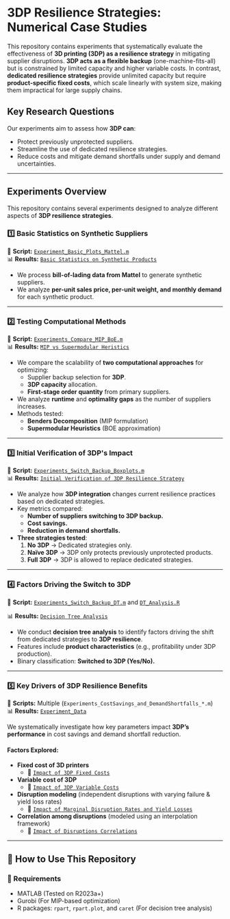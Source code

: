 # **3DP Resilience Strategies: Numerical Case Studies**

This repository contains experiments that systematically evaluate the effectiveness of **3D printing (3DP) as a resilience strategy** in mitigating supplier disruptions. **3DP acts as a flexible backup** (one-machine-fits-all) but is constrained by limited capacity and higher variable costs. In contrast, **dedicated resilience strategies** provide unlimited capacity but require **product-specific fixed costs**, which scale linearly with system size, making them impractical for large supply chains.

## **Key Research Questions**
Our experiments aim to assess how **3DP can**:
- Protect previously unprotected suppliers.
- Streamline the use of dedicated resilience strategies.
- Reduce costs and mitigate demand shortfalls under supply and demand uncertainties.

---

## **Experiments Overview**
This repository contains several experiments designed to analyze different aspects of **3DP resilience strategies**.

### **1️⃣ Basic Statistics on Synthetic Suppliers**
📌 **Script:** [`Experiment_Basic_Plots_Mattel.m`](Experiment_Basic_Plots_Mattel.m)  
📊 **Results:** [`Basic Statistics on Synthetic Products`](Experiment_Data/Basic_Pictures_Synthetic_Products/)  

- We process **bill-of-lading data from Mattel** to generate synthetic suppliers.
- We analyze **per-unit sales price, per-unit weight, and monthly demand** for each synthetic product.

---

### **2️⃣ Testing Computational Methods**
📌 **Script:** [`Experiments_Compare_MIP_BoE.m`](Experiments_Compare_MIP_BoE.m)  
📊 **Results:** [`MIP vs Supermodular Heristics`](Experiment_Data/Compare_MIP_Time_GRB_Benders_BoE/)  

- We compare the scalability of **two computational approaches** for optimizing:
  - Supplier backup selection for **3DP**.
  - **3DP capacity** allocation.
  - **First-stage order quantity** from primary suppliers.
- We analyze **runtime** and **optimality gaps** as the number of suppliers increases.
- Methods tested:
  - **Benders Decomposition** (MIP formulation)
  - **Supermodular Heuristics** (BOE approximation)

---

### **3️⃣ Initial Verification of 3DP's Impact**
📌 **Script:** [`Experiments_Switch_Backup_Boxplots.m`](Experiments_Switch_Backup_Boxplots.m)  
📊 **Results:** [`Initial Verification of 3DP Resilience Strategy`](Experiment_Data/Switch_Backup_vs_n/)  

- We analyze how **3DP integration** changes current resilience practices based on dedicated strategies.
- Key metrics compared:
  - **Number of suppliers switching to 3DP backup.**
  - **Cost savings.**
  - **Reduction in demand shortfalls.**
- **Three strategies tested**:
  1. **No 3DP** → Dedicated strategies only.
  2. **Naïve 3DP** → 3DP only protects previously unprotected products.
  3. **Full 3DP** → 3DP is allowed to replace dedicated strategies.

---

### **4️⃣ Factors Driving the Switch to 3DP**
📌 **Script:** [`Experiments_Switch_Backup_DT.m`](Experiments_Switch_Backup_DT.m)  and [`DT_Analysis.R`](Experiment_Data/Decision_Tree/DT_Analysis.R)

📊 **Results:** [`Decision Tree Analysis`](Experiment_Data/Decision_Tree/)  

- We conduct **decision tree analysis** to identify factors driving the shift from dedicated strategies to **3DP resilience**.
- Features include **product characteristics** (e.g., profitability under 3DP production).
- Binary classification: **Switched to 3DP (Yes/No).**

---

### **5️⃣ Key Drivers of 3DP Resilience Benefits**
📌 **Scripts:** Multiple (`Experiments_CostSavings_and_DemandShortfalls_*.m`)  
📊 **Results:** [`Experiment_Data`](Experiment_Data/)  

We systematically investigate how key parameters impact **3DP’s performance** in cost savings and demand shortfall reduction.

#### **Factors Explored:**
- **Fixed cost of 3D printers**  
  - 📂 [`Impact of 3DP Fixed Costs`](Experiment_Data/Relative_Cost_Savings_Shortfalls_Varying_3DPFixedCost/)  
- **Variable cost of 3DP**  
  - 📂 [`Impact of 3DP Variable Costs`](Experiment_Data/Relative_Cost_Savings_Shortfalls_Varying_c3DP/)  
- **Disruption modeling** (independent disruptions with varying failure & yield loss rates)  
  - 📂 [`Impact of Marginal Disruption Rates and Yield Losses`](Experiment_Data/Relative_Cost_Savings_Shortfalls_Varying_p_yieldloss/)  
- **Correlation among disruptions** (modeled using an interpolation framework)  
  - 📂 [`Impact of Disruptions Correlations`](Experiment_Data/Relative_Cost_Savings_Shortfalls_Corr_Interpolate/)  

---

## **📌 How to Use This Repository**
### **🔧 Requirements**
- MATLAB (Tested on R2023a+)
- Gurobi (For MIP-based optimization)
- R packages: `rpart`, `rpart.plot`, and `caret` (For decision tree analysis)

